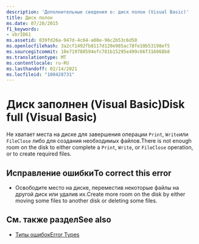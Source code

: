 ```yaml
---
description: 'Дополнительные сведения о: диск полон (Visual Basic)'
title: Диск полон
ms.date: 07/20/2015
f1_keywords:
- vbrID61
ms.assetid: 039fd26a-947d-4c64-a08e-96c2b53c6d50
ms.openlocfilehash: 3a2cf1492fb8117d120e985ac78fe10b53198ef5
ms.sourcegitcommit: 10e719780594efc781b15295e499c66f316068b8
ms.translationtype: MT
ms.contentlocale: ru-RU
ms.lasthandoff: 02/14/2021
ms.locfileid: "100428731"
---
```

# <a name="disk-full-visual-basic"></a><span data-ttu-id="0a480-103">Диск заполнен (Visual Basic)</span><span class="sxs-lookup"><span data-stu-id="0a480-103">Disk full (Visual Basic)</span></span>

<span data-ttu-id="0a480-104">Не хватает места на диске для завершения операции `Print`, `Write`или `FileClose` либо для создания необходимых файлов.</span><span class="sxs-lookup"><span data-stu-id="0a480-104">There is not enough room on the disk to either complete a `Print`, `Write`, or `FileClose` operation, or to create required files.</span></span>  
  
## <a name="to-correct-this-error"></a><span data-ttu-id="0a480-105">Исправление ошибки</span><span class="sxs-lookup"><span data-stu-id="0a480-105">To correct this error</span></span>  
  
- <span data-ttu-id="0a480-106">Освободите место на диске, переместив некоторые файлы на другой диск или удалив их.</span><span class="sxs-lookup"><span data-stu-id="0a480-106">Create more room on the disk by either moving some files to another disk or deleting some files.</span></span>  
  
## <a name="see-also"></a><span data-ttu-id="0a480-107">См. также раздел</span><span class="sxs-lookup"><span data-stu-id="0a480-107">See also</span></span>

- [<span data-ttu-id="0a480-108">Типы ошибок</span><span class="sxs-lookup"><span data-stu-id="0a480-108">Error Types</span></span>](../programming-guide/language-features/error-types.md)
